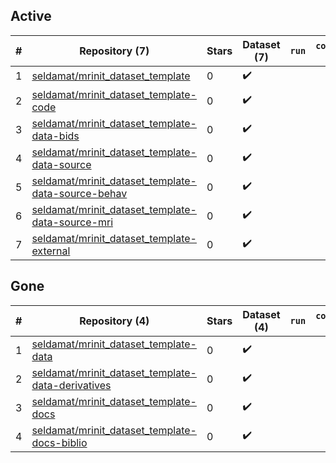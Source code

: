 ## Active
| # | Repository (7) | Stars | Dataset (7) | `run` | `containers-run` |
| --- | --- | --- | --- | --- | --- |
| 1 | [seldamat/mrinit_dataset_template](https://github.com/seldamat/mrinit_dataset_template) | 0 | :heavy_check_mark: |  |  |
| 2 | [seldamat/mrinit_dataset_template-code](https://github.com/seldamat/mrinit_dataset_template-code) | 0 | :heavy_check_mark: |  |  |
| 3 | [seldamat/mrinit_dataset_template-data-bids](https://github.com/seldamat/mrinit_dataset_template-data-bids) | 0 | :heavy_check_mark: |  |  |
| 4 | [seldamat/mrinit_dataset_template-data-source](https://github.com/seldamat/mrinit_dataset_template-data-source) | 0 | :heavy_check_mark: |  |  |
| 5 | [seldamat/mrinit_dataset_template-data-source-behav](https://github.com/seldamat/mrinit_dataset_template-data-source-behav) | 0 | :heavy_check_mark: |  |  |
| 6 | [seldamat/mrinit_dataset_template-data-source-mri](https://github.com/seldamat/mrinit_dataset_template-data-source-mri) | 0 | :heavy_check_mark: |  |  |
| 7 | [seldamat/mrinit_dataset_template-external](https://github.com/seldamat/mrinit_dataset_template-external) | 0 | :heavy_check_mark: |  |  |

## Gone
| # | Repository (4) | Stars | Dataset (4) | `run` | `containers-run` |
| --- | --- | --- | --- | --- | --- |
| 1 | [seldamat/mrinit_dataset_template-data](https://github.com/seldamat/mrinit_dataset_template-data) | 0 | :heavy_check_mark: |  |  |
| 2 | [seldamat/mrinit_dataset_template-data-derivatives](https://github.com/seldamat/mrinit_dataset_template-data-derivatives) | 0 | :heavy_check_mark: |  |  |
| 3 | [seldamat/mrinit_dataset_template-docs](https://github.com/seldamat/mrinit_dataset_template-docs) | 0 | :heavy_check_mark: |  |  |
| 4 | [seldamat/mrinit_dataset_template-docs-biblio](https://github.com/seldamat/mrinit_dataset_template-docs-biblio) | 0 | :heavy_check_mark: |  |  |

